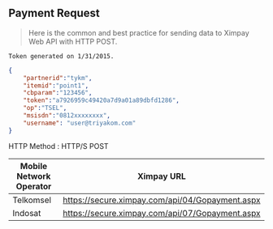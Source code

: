 ## Payment Request

> Here is the common and best practice for sending data to Ximpay Web API with HTTP POST. 

```text
Token generated on 1/31/2015.
```

```json
{
    "partnerid":"tykm",
    "itemid":"point1",
    "cbparam":"123456",
    "token":"a7926959c49420a7d9a01a89dbfd1286",
    "op":"TSEL",
    "msisdn":"0812xxxxxxxx",    	
    "username": "user@triyakom.com"
}
```

HTTP Method : HTTP/S POST

Mobile Network Operator | Ximpay URL
--- | ---
Telkomsel | https://secure.ximpay.com/api/04/Gopayment.aspx
Indosat | https://secure.ximpay.com/api/07/Gopayment.aspx

